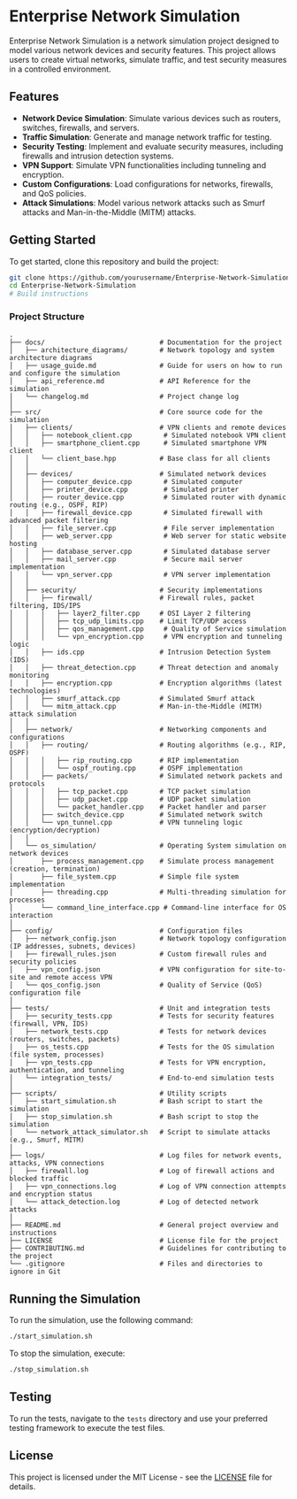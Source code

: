 # Enterprise Network Simulation

Enterprise Network Simulation is a network simulation project designed to model various network devices and security features. This project allows users to create virtual networks, simulate traffic, and test security measures in a controlled environment.

## Features

- **Network Device Simulation**: Simulate various devices such as routers, switches, firewalls, and servers.
- **Traffic Simulation**: Generate and manage network traffic for testing.
- **Security Testing**: Implement and evaluate security measures, including firewalls and intrusion detection systems.
- **VPN Support**: Simulate VPN functionalities including tunneling and encryption.
- **Custom Configurations**: Load configurations for networks, firewalls, and QoS policies.
- **Attack Simulations**: Model various network attacks such as Smurf attacks and Man-in-the-Middle (MITM) attacks.

## Getting Started

To get started, clone this repository and build the project:

```bash
git clone https://github.com/yourusername/Enterprise-Network-Simulation.git
cd Enterprise-Network-Simulation
# Build instructions
```

### Project Structure

```plaintext
.
├── docs/                             # Documentation for the project
│   ├── architecture_diagrams/        # Network topology and system architecture diagrams
│   ├── usage_guide.md                # Guide for users on how to run and configure the simulation
│   ├── api_reference.md              # API Reference for the simulation
│   └── changelog.md                  # Project change log
│
├── src/                              # Core source code for the simulation
│   ├── clients/                      # VPN clients and remote devices
│   │   ├── notebook_client.cpp        # Simulated notebook VPN client
│   │   ├── smartphone_client.cpp      # Simulated smartphone VPN client
│   │   └── client_base.hpp           # Base class for all clients
│   │
│   ├── devices/                      # Simulated network devices
│   │   ├── computer_device.cpp        # Simulated computer
│   │   ├── printer_device.cpp         # Simulated printer
│   │   ├── router_device.cpp          # Simulated router with dynamic routing (e.g., OSPF, RIP)
│   │   ├── firewall_device.cpp        # Simulated firewall with advanced packet filtering
│   │   ├── file_server.cpp            # File server implementation
│   │   ├── web_server.cpp             # Web server for static website hosting
│   │   ├── database_server.cpp        # Simulated database server
│   │   ├── mail_server.cpp            # Secure mail server implementation
│   │   └── vpn_server.cpp             # VPN server implementation
│   │
│   ├── security/                     # Security implementations
│   │   ├── firewall/                 # Firewall rules, packet filtering, IDS/IPS
│   │   │   ├── layer2_filter.cpp     # OSI Layer 2 filtering
│   │   │   ├── tcp_udp_limits.cpp    # Limit TCP/UDP access
│   │   │   ├── qos_management.cpp     # Quality of Service simulation
│   │   │   └── vpn_encryption.cpp     # VPN encryption and tunneling logic
│   │   ├── ids.cpp                   # Intrusion Detection System (IDS)
│   │   ├── threat_detection.cpp      # Threat detection and anomaly monitoring
│   │   ├── encryption.cpp            # Encryption algorithms (latest technologies)
│   │   ├── smurf_attack.cpp          # Simulated Smurf attack
│   │   └── mitm_attack.cpp           # Man-in-the-Middle (MITM) attack simulation
│   │
│   ├── network/                      # Networking components and configurations
│   │   ├── routing/                  # Routing algorithms (e.g., RIP, OSPF)
│   │   │   ├── rip_routing.cpp       # RIP implementation
│   │   │   └── ospf_routing.cpp      # OSPF implementation
│   │   ├── packets/                  # Simulated network packets and protocols
│   │   │   ├── tcp_packet.cpp        # TCP packet simulation
│   │   │   ├── udp_packet.cpp        # UDP packet simulation
│   │   │   └── packet_handler.cpp    # Packet handler and parser
│   │   ├── switch_device.cpp         # Simulated network switch
│   │   └── vpn_tunnel.cpp            # VPN tunneling logic (encryption/decryption)
│   │
│   └── os_simulation/                # Operating System simulation on network devices
│       ├── process_management.cpp    # Simulate process management (creation, termination)
│       ├── file_system.cpp           # Simple file system implementation
│       ├── threading.cpp             # Multi-threading simulation for processes
│       └── command_line_interface.cpp # Command-line interface for OS interaction
│
├── config/                           # Configuration files
│   ├── network_config.json           # Network topology configuration (IP addresses, subnets, devices)
│   ├── firewall_rules.json           # Custom firewall rules and security policies
│   ├── vpn_config.json               # VPN configuration for site-to-site and remote access VPN
│   └── qos_config.json               # Quality of Service (QoS) configuration file
│
├── tests/                            # Unit and integration tests
│   ├── security_tests.cpp            # Tests for security features (firewall, VPN, IDS)
│   ├── network_tests.cpp             # Tests for network devices (routers, switches, packets)
│   ├── os_tests.cpp                  # Tests for the OS simulation (file system, processes)
│   ├── vpn_tests.cpp                 # Tests for VPN encryption, authentication, and tunneling
│   └── integration_tests/            # End-to-end simulation tests
│
├── scripts/                          # Utility scripts
│   ├── start_simulation.sh           # Bash script to start the simulation
│   ├── stop_simulation.sh            # Bash script to stop the simulation
│   └── network_attack_simulator.sh   # Script to simulate attacks (e.g., Smurf, MITM)
│
├── logs/                             # Log files for network events, attacks, VPN connections
│   ├── firewall.log                  # Log of firewall actions and blocked traffic
│   ├── vpn_connections.log           # Log of VPN connection attempts and encryption status
│   └── attack_detection.log          # Log of detected network attacks
│
├── README.md                         # General project overview and instructions
├── LICENSE                           # License file for the project
├── CONTRIBUTING.md                   # Guidelines for contributing to the project
└── .gitignore                        # Files and directories to ignore in Git
```

## Running the Simulation

To run the simulation, use the following command:

```bash
./start_simulation.sh
```

To stop the simulation, execute:

```bash
./stop_simulation.sh
```

## Testing

To run the tests, navigate to the `tests` directory and use your preferred testing framework to execute the test files.

## License

This project is licensed under the MIT License - see the [LICENSE](LICENSE) file for details.
